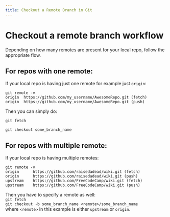 ```yaml
---
title: Checkout a Remote Branch in Git
---
```

# Checkout a remote branch workflow

Depending on how many remotes are present for your local repo, follow the appropriate flow.

## For repos with one remote:

If your local repo is having just one remote for example just `origin`:

    git remote -v
    origin  https://github.com/my_username/AwesomeRepo.git (fetch)
    origin  https://github.com/my_username/AwesomeRepo.git (push)

Then you can simply do:  

`git fetch`  

`git checkout some_branch_name`

## For repos with multiple remote:

If your local repo is having multiple remotes:

    git remote -v
    origin      https://github.com/raisedadead/wiki.git (fetch)
    origin      https://github.com/raisedadead/wiki.git (push)
    upstream    https://github.com/FreeCodeCamp/wiki.git (fetch)
    upstream    https://github.com/FreeCodeCamp/wiki.git (push)

Then you have to specify a remote as well:  
`git fetch`  
`git checkout -b some_branch_name <remote>/some_branch_name`  
where `<remote>` in this example is either `upstream` or `origin`.